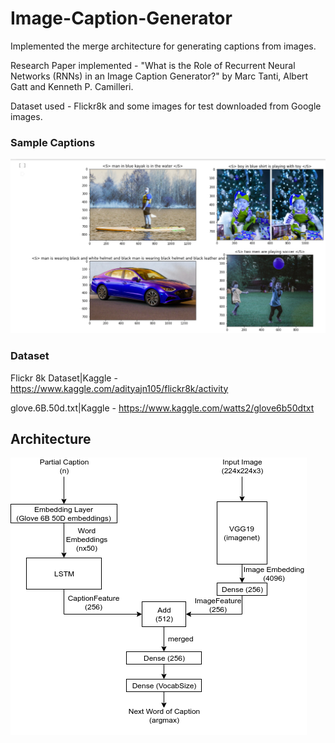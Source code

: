 # Image-Caption-Generator
Implemented the merge architecture for generating captions from images.

Research Paper implemented - "What is the Role of Recurrent Neural Networks (RNNs) in an Image
Caption Generator?" by Marc Tanti, Albert Gatt and Kenneth P. Camilleri.

Dataset used - Flickr8k and some images for test downloaded from Google images.

### Sample Captions
![](https://github.com/writetoharsh/Image-Caption-Generator/blob/main/Sample/Sample%20Caption.PNG?raw=true)

### Dataset
Flickr 8k Dataset|Kaggle - https://www.kaggle.com/adityajn105/flickr8k/activity

glove.6B.50d.txt|Kaggle - https://www.kaggle.com/watts2/glove6b50dtxt

## Architecture
![](https://github.com/writetoharsh/Image-Caption-Generator/blob/main/architecture.png?raw=true)

